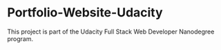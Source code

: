 # Portfolio-Website-Udacity
This project is part of the Udacity Full Stack Web Developer Nanodegree program.
